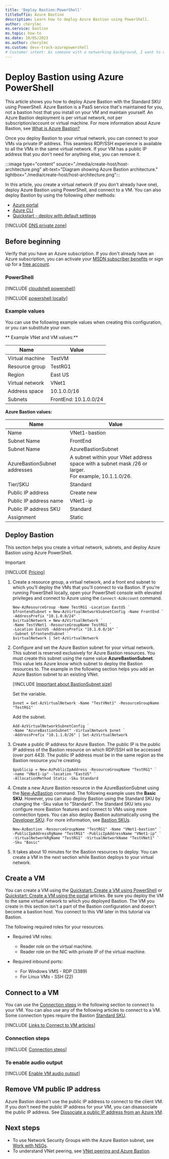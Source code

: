 ```yaml
---
title: 'Deploy Bastion:PowerShell'
titleSuffix: Azure Bastion
description: Learn how to deploy Azure Bastion using PowerShell.
author: cherylmc
ms.service: bastion
ms.topic: how-to
ms.date: 10/05/2023
ms.author: cherylmc
ms.custom: devx-track-azurepowershell
# Customer intent: As someone with a networking background, I want to deploy Bastion and connect to a VM.
---
```


# Deploy Bastion using Azure PowerShell

This article shows you how to deploy Azure Bastion with the Standard SKU using PowerShell. Azure Bastion is a PaaS service that's maintained for you, not a bastion host that you install on your VM and maintain yourself. An Azure Bastion deployment is per virtual network, not per subscription/account or virtual machine. For more information about Azure Bastion, see [What is Azure Bastion?](bastion-overview.md)

Once you deploy Bastion to your virtual network, you can connect to your VMs via private IP address. This seamless RDP/SSH experience is available to all the VMs in the same virtual network. If your VM has a public IP address that you don't need for anything else, you can remove it.

:::image type="content" source="./media/create-host/host-architecture.png" alt-text="Diagram showing Azure Bastion architecture." lightbox="./media/create-host/host-architecture.png":::

In this article, you create a virtual network (if you don't already have one), deploy Azure Bastion using PowerShell, and connect to a VM. You can also deploy Bastion by using the following other methods:

* [Azure portal](./tutorial-create-host-portal.md)
* [Azure CLI](create-host-cli.md)
* [Quickstart - deploy with default settings](quickstart-host-portal.md)

[!INCLUDE [DNS private zone](../../includes/bastion-private-dns-zones-non-support.md)]

## Before beginning

Verify that you have an Azure subscription. If you don't already have an Azure subscription, you can activate your [MSDN subscriber benefits](https://azure.microsoft.com/pricing/member-offers/msdn-benefits-details) or sign up for a [free account](https://azure.microsoft.com/pricing/free-trial).


### PowerShell

[!INCLUDE [cloudshell powershell](../../includes/vpn-gateway-cloud-shell-powershell.md)]

[!INCLUDE [powershell locally](../../includes/vpn-gateway-powershell-locally.md)]

### Example values

You can use the following example values when creating this configuration, or you can substitute your own.

** Example VNet and VM values:**

|**Name** | **Value** |
| --- | --- |
| Virtual machine| TestVM |
| Resource group | TestRG1 |
| Region | East US |
| Virtual network | VNet1 |
| Address space | 10.1.0.0/16 |
| Subnets | FrontEnd: 10.1.0.0/24 |

**Azure Bastion values:**

|**Name** | **Value** |
| --- | --- |
| Name | VNet1-bastion |
| Subnet Name | FrontEnd |
| Subnet Name | AzureBastionSubnet|
| AzureBastionSubnet addresses | A subnet within your VNet address space with a subnet mask /26 or larger.<br> For example, 10.1.1.0/26.  |
| Tier/SKU | Standard |
| Public IP address |  Create new |
| Public IP address name | VNet1-ip  |
| Public IP address SKU |  Standard  |
| Assignment  | Static |

## Deploy Bastion

This section helps you create a virtual network, subnets, and deploy Azure Bastion using Azure PowerShell.

> [!IMPORTANT]
> [!INCLUDE [Pricing](../../includes/bastion-pricing.md)]
>

1. Create a resource group, a virtual network, and a front end subnet to which you'll deploy the VMs that you'll connect to via Bastion. If you're running PowerShell locally, open your PowerShell console with elevated privileges and connect to Azure using the `Connect-AzAccount` command.

   ```azurepowershell-interactive
   New-AzResourceGroup -Name TestRG1 -Location EastUS ` 
   $frontendSubnet = New-AzVirtualNetworkSubnetConfig -Name FrontEnd `
   -AddressPrefix "10.1.0.0/24" ` 
   $virtualNetwork = New-AzVirtualNetwork `
   -Name TestVNet1 -ResourceGroupName TestRG1 `
   -Location EastUS -AddressPrefix "10.1.0.0/16" `
   -Subnet $frontendSubnet ` 
   $virtualNetwork | Set-AzVirtualNetwork
   ```

1. Configure and set the Azure Bastion subnet for your virtual network. This subnet is reserved exclusively for Azure Bastion resources. You must create this subnet using the name value **AzureBastionSubnet**. This value lets Azure know which subnet to deploy the Bastion resources to. The example in the following section helps you add an Azure Bastion subnet to an existing VNet.

   [!INCLUDE [Important about BastionSubnet size](../../includes/bastion-subnet-size.md)]

   Set the variable.

   ```azurepowershell-interactive
   $vnet = Get-AzVirtualNetwork -Name "TestVNet1" -ResourceGroupName "TestRG1"
   ```

   Add the subnet.

   ```azurepowershell-interactive
   Add-AzVirtualNetworkSubnetConfig `
   -Name "AzureBastionSubnet" -VirtualNetwork $vnet `
   -AddressPrefix "10.1.1.0/26" | Set-AzVirtualNetwork
   ```

1. Create a public IP address for Azure Bastion. The public IP is the public IP address of the Bastion resource on which RDP/SSH will be accessed (over port 443). The public IP address must be in the same region as the Bastion resource you're creating.

   ```azurepowershell-interactive
   $publicip = New-AzPublicIpAddress -ResourceGroupName "TestRG1" `
   -name "VNet1-ip" -location "EastUS" `
   -AllocationMethod Static -Sku Standard
   ```

1. Create a new Azure Bastion resource in the AzureBastionSubnet using the [New-AzBastion](/powershell/module/az.network/new-azbastion) command. The following example uses the **Basic SKU**. However, you can also deploy Bastion using the Standard SKU by changing the -Sku value to "Standard". The Standard SKU lets you configure more Bastion features and connect to VMs using more connection types. You can also deploy Bastion automatically using the [Developer SKU](quickstart-developer-sku.md). For more information, see [Bastion SKUs](configuration-settings.md#skus).

   ```azurepowershell-interactive
   New-AzBastion -ResourceGroupName "TestRG1" -Name "VNet1-bastion" `
   -PublicIpAddressRgName "TestRG1" -PublicIpAddressName "VNet1-ip" `
   -VirtualNetworkRgName "TestRG1" -VirtualNetworkName "TestVNet1" `
   -Sku "Basic"
   ```

1. It takes about 10 minutes for the Bastion resources to deploy. You can create a VM in the next section while Bastion deploys to your virtual network.

## <a name="create-vm"></a>Create a VM

You can create a VM using the [Quickstart: Create a VM using PowerShell](../virtual-machines/windows/quick-create-powershell.md) or [Quickstart: Create a VM using the portal](../virtual-machines/windows/quick-create-portal.md) articles. Be sure you deploy the VM to the same virtual network to which you deployed Bastion. The VM you create in this section isn't a part of the Bastion configuration and doesn't become a bastion host. You connect to this VM later in this tutorial via Bastion.

The following required roles for your resources.

* Required VM roles:

  * Reader role on the virtual machine.
  * Reader role on the NIC with private IP of the virtual machine.

* Required inbound ports:

  * For Windows VMS - RDP (3389)
  * For Linux VMs - SSH (22)

## <a name="connect"></a>Connect to a VM

You can use the [Connection steps](#steps) in the following section to connect to your VM. You can also use any of the following articles to connect to a VM. Some connection types require the Bastion [Standard SKU](configuration-settings.md#skus).

[!INCLUDE [Links to Connect to VM articles](../../includes/bastion-vm-connect-article-list.md)]

### <a name="steps"></a>Connection steps

[!INCLUDE [Connection steps](../../includes/bastion-vm-connect.md)]

### <a name="audio"></a>To enable audio output

[!INCLUDE [Enable VM audio output](../../includes/bastion-vm-audio.md)]

## <a name="ip"></a>Remove VM public IP address

Azure Bastion doesn't use the public IP address to connect to the client VM. If you don't need the public IP address for your VM, you can disassociate the public IP address. See [Dissociate a public IP address from an Azure VM](../virtual-network/ip-services/remove-public-ip-address-vm.md).

## Next steps

* To use Network Security Groups with the Azure Bastion subnet, see [Work with NSGs](bastion-nsg.md).
* To understand VNet peering, see [VNet peering and Azure Bastion](vnet-peering.md).
